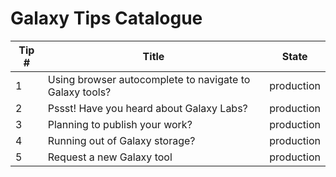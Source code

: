 # Galaxy Tips Catalogue

| Tip # | Title | State |
|-------|-------|-------|
| 1 | Using browser autocomplete to navigate to Galaxy tools? | production |
| 2 | Pssst! Have you heard about Galaxy Labs? | production |
| 3 | Planning to publish your work? | production |
| 4 | Running out of Galaxy storage? | production |
| 5 | Request a new Galaxy tool | production |
